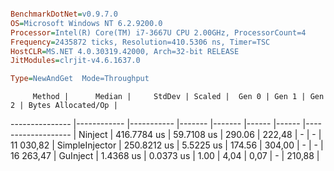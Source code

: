 ```ini

BenchmarkDotNet=v0.9.7.0
OS=Microsoft Windows NT 6.2.9200.0
Processor=Intel(R) Core(TM) i7-3667U CPU 2.00GHz, ProcessorCount=4
Frequency=2435872 ticks, Resolution=410.5306 ns, Timer=TSC
HostCLR=MS.NET 4.0.30319.42000, Arch=32-bit RELEASE
JitModules=clrjit-v4.6.1637.0

Type=NewAndGet  Mode=Throughput  

```
         Method |      Median |     StdDev | Scaled |  Gen 0 | Gen 1 | Gen 2 | Bytes Allocated/Op |
--------------- |------------ |----------- |------- |------- |------ |------ |------------------- |
        Ninject | 416.7784 us | 59.7108 us | 290.06 | 222,48 |     - |     - |          11 030,82 |
 SimpleInjector | 250.8212 us |  5.5225 us | 174.56 | 304,00 |     - |     - |          16 263,47 |
       GuInject |   1.4368 us |  0.0373 us |   1.00 |   4,04 |  0,07 |     - |             210,88 |
